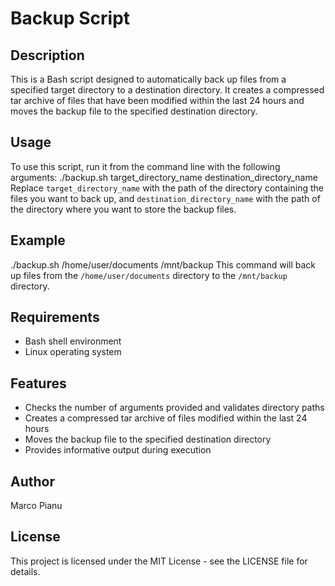 # Backup Script

## Description
This is a Bash script designed to automatically back up files from a specified target directory to a destination directory. It creates a compressed tar archive of files that have been modified within the last 24 hours and moves the backup file to the specified destination directory.

## Usage
To use this script, run it from the command line with the following arguments:
./backup.sh target_directory_name destination_directory_name
Replace `target_directory_name` with the path of the directory containing the files you want to back up, and `destination_directory_name` with the path of the directory where you want to store the backup files.

## Example
./backup.sh /home/user/documents /mnt/backup
This command will back up files from the `/home/user/documents` directory to the `/mnt/backup` directory.

## Requirements
- Bash shell environment
- Linux operating system

## Features
- Checks the number of arguments provided and validates directory paths
- Creates a compressed tar archive of files modified within the last 24 hours
- Moves the backup file to the specified destination directory
- Provides informative output during execution

## Author
Marco Pianu

## License
This project is licensed under the MIT License - see the LICENSE file for details.


